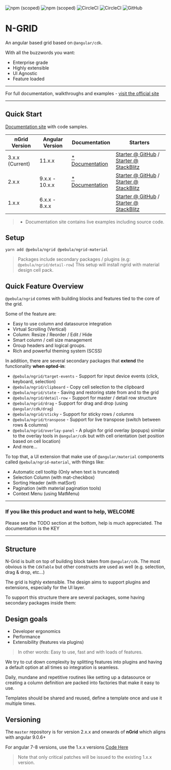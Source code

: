 ![npm (scoped)](https://img.shields.io/npm/v/@pebula/ngrid?label=ngrid&style=flat-square)
![npm (scoped)](https://img.shields.io/npm/v/@pebula/ngrid-material?label=ngrid-material&style=flat-square)
![CircleCI](https://img.shields.io/circleci/build/github/shlomiassaf/ngrid/master?style=flat-square&token=abc123def456)
![CircleCI](https://img.shields.io/circleci/build/github/shlomiassaf/ngrid-material-starter/master?style=flat-square&token=abc123def456&label=ngrid-material-starter)
![GitHub](https://img.shields.io/github/license/shlomiassaf/ngrid?style=flat-square)

# N-GRID

An angular based grid based on `@angular/cdk`.

With all the buzzwords you want:

- Enterprise grade
- Highly extensible
- UI Agnostic
- Feature loaded

---

For full documentation, walkthroughs and examples - [visit the official site](https://shlomiassaf.github.io/ngrid)

---

## Quick Start

[Documentation site](https://shlomiassaf.github.io/ngrid) with code samples.

| nGrid Version    | Angular Version | Documentation | Starters  
|------------------|-----------------|---------------|---------
| 3.x.x (Current)  | 11.x.x          | [* Documentation](https://shlomiassaf.github.io/ngrid) | [Starter @ GitHub](https://github.com/shlomiassaf/ngrid-material-starter) / [Starter @ StackBlitz](https://stackblitz.com/edit/pebula-ngrid-starter?file=app%2Fapp.component.ts) |
| 2.x.x            | 9.x.x - 10.x.x  | [* Documentation](https://shlomiassaf.github.io/ngrid/v2) | [Starter @ GitHub](https://github.com/shlomiassaf/ngrid-material-starter/tree/v2) / [Starter @ StackBlitz](https://stackblitz.com/edit/pebula-ngrid-starter-v2) |
| 1.x.x            | 6.x.x - 8.x.x   |               | [Starter @ GitHub](https://github.com/shlomiassaf/ngrid-material-starter/tree/v8) / [Starter @ StackBlitz](https://stackblitz.com/edit/pebula-ngrid-starter-v8?file=app%2Fapp.component.ts) |

> * Documentation site contains live examples including source code.

## Setup

```bash
yarn add @pebula/ngrid @pebula/ngrid-material
```

> Packages include secondary packages / plugins (e.g: `@pebula/ngrid/detail-row`)
> This setup will install ngrid with material design cell pack.

## Quick Feature Overview

`@pebula/ngrid` comes with building blocks and features tied to the core of the grid.

Some of the feature are:

- Easy to use column and datasource integration
- Virtual Scrolling (Vertical)
- Column: Resize / Reorder / Edit / Hide
- Smart column / cell size management
- Group headers and logical groups.
- Rich and powerful theming system (SCSS)

In addition, there are several secondary packages that **extend** the functionality **when opted-in**:

- `@pebula/ngrid/target-events` - Support for input device events (click, keyboard, selection)
- `@pebula/ngrid/clipboard` - Copy cell selection to the clipboard
- `@pebula/ngrid/state` - Saving and restoring state from and to the grid
- `@pebula/ngrid/detail-row` - Support for master / detail row structure
- `@pebula/ngrid/drag` - Support for drag and drop (using `@angular/cdk/drag`)
- `@pebula/ngrid/sticky` - Support for sticky rows / columns
- `@pebula/ngrid/transpose` - Support for live transpose (switch between rows & columns)
- `@pebula/ngrid/overlay-panel` - A plugin for grid overlay (popups) similar to the overlay tools in `@angular/cdk` but with cell orientation (set position based on cell location)
- And more...

To top that, a UI extension that make use of `@angular/material` components called `@pebula/ngrid-material`, with things like:

- Automatic cell tooltip (Only when text is truncated)
- Selection Column (with mat-checkbox)
- Sorting Header (with matSort)
- Pagination (with material pagination tools)
- Context Menu (using MatMenu)

---

### If you like this product and want to help, WELCOME

Please see the TODO section at the bottom, help is much appreciated. The
documentation is the KEY

---

## Structure

N-Grid is built on top of building block taken from `@angular/cdk`. The most obvious is the `CdkTable` but other constructs are used as well (e.g. selection, drag & drop, etc...)

The grid is highly extensible. The design aims to support plugins and extensions, especially for the UI layer.

To support this structure there are several packages, some having secondary
packages inside them:

## Design goals

- Developer ergonomics
- Performance
- Extensibility (features via plugins)

> In other words: Easy to use, fast and with loads of features.

We try to cut down complexity by splitting features into plugins and having a default option at all times so integration is seamless.

Daily, mundane and repetitive routines like setting up a datasource or creating a column definition are packed into factories that make it easy to use.

Templates should be shared and reused, define a template once and use it multiple times.

## Versioning

The `master` repository is for version 2.x.x and onwards of **nGrid** which aligns with angular 9.0.6+

For angular 7-8 versions, use the 1.x.x versions [Code Here](https://github.com/shlomiassaf/ngrid/tree/1.x.x-(angular-v8))

> Note that only critical patches will be issued to the existing 1.x.x version.
